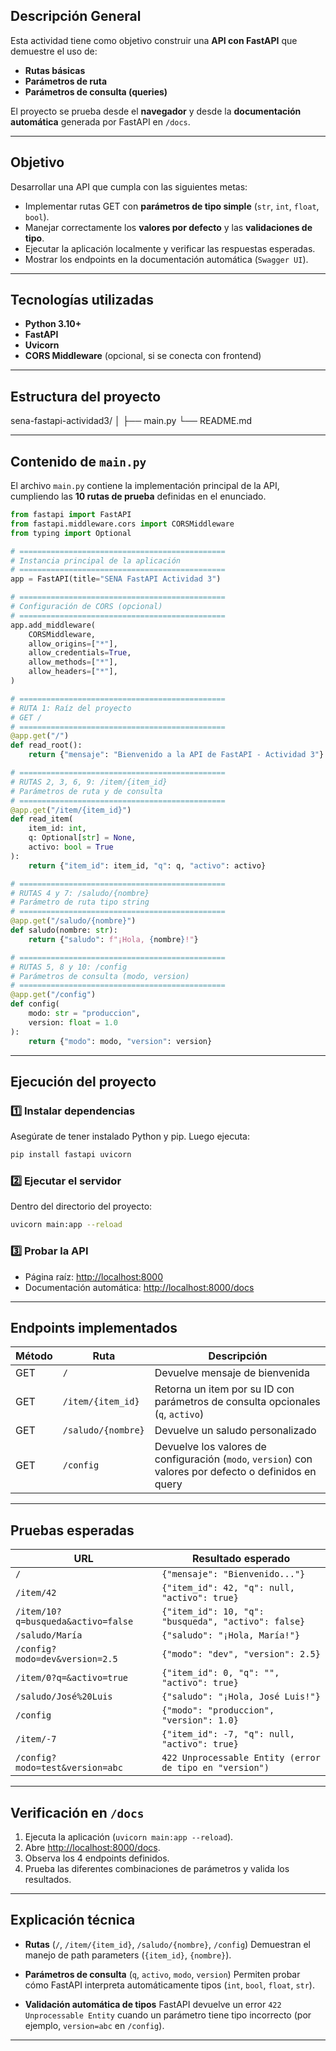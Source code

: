 ## Descripción General

Esta actividad tiene como objetivo construir una **API con FastAPI** que demuestre el uso de:
- **Rutas básicas**
- **Parámetros de ruta**
- **Parámetros de consulta (queries)**

El proyecto se prueba desde el **navegador** y desde la **documentación automática** generada por FastAPI en `/docs`.

---

## Objetivo

Desarrollar una API que cumpla con las siguientes metas:

- Implementar rutas GET con **parámetros de tipo simple** (`str`, `int`, `float`, `bool`).
- Manejar correctamente los **valores por defecto** y las **validaciones de tipo**.
- Ejecutar la aplicación localmente y verificar las respuestas esperadas.
- Mostrar los endpoints en la documentación automática (`Swagger UI`).

---

## Tecnologías utilizadas

- **Python 3.10+**
- **FastAPI**
- **Uvicorn**
- **CORS Middleware** (opcional, si se conecta con frontend)

---

## Estructura del proyecto

sena-fastapi-actividad3/
│
├── main.py
└── README.md

---

## Contenido de `main.py`

El archivo `main.py` contiene la implementación principal de la API, cumpliendo las **10 rutas de prueba** definidas en el enunciado.

```python
from fastapi import FastAPI
from fastapi.middleware.cors import CORSMiddleware
from typing import Optional

# ==============================================
# Instancia principal de la aplicación
# ==============================================
app = FastAPI(title="SENA FastAPI Actividad 3")

# ==============================================
# Configuración de CORS (opcional)
# ==============================================
app.add_middleware(
    CORSMiddleware,
    allow_origins=["*"],
    allow_credentials=True,
    allow_methods=["*"],
    allow_headers=["*"],
)

# ==============================================
# RUTA 1: Raíz del proyecto
# GET /
# ==============================================
@app.get("/")
def read_root():
    return {"mensaje": "Bienvenido a la API de FastAPI - Actividad 3"}

# ==============================================
# RUTAS 2, 3, 6, 9: /item/{item_id}
# Parámetros de ruta y de consulta
# ==============================================
@app.get("/item/{item_id}")
def read_item(
    item_id: int,
    q: Optional[str] = None,
    activo: bool = True
):
    return {"item_id": item_id, "q": q, "activo": activo}

# ==============================================
# RUTAS 4 y 7: /saludo/{nombre}
# Parámetro de ruta tipo string
# ==============================================
@app.get("/saludo/{nombre}")
def saludo(nombre: str):
    return {"saludo": f"¡Hola, {nombre}!"}

# ==============================================
# RUTAS 5, 8 y 10: /config
# Parámetros de consulta (modo, version)
# ==============================================
@app.get("/config")
def config(
    modo: str = "produccion",
    version: float = 1.0
):
    return {"modo": modo, "version": version}
```

---

## Ejecución del proyecto

### 1️⃣ Instalar dependencias

Asegúrate de tener instalado Python y pip. Luego ejecuta:

```bash
pip install fastapi uvicorn
```

### 2️⃣ Ejecutar el servidor

Dentro del directorio del proyecto:

```bash
uvicorn main:app --reload
```

### 3️⃣ Probar la API

* Página raíz: [http://localhost:8000](http://localhost:8000)
* Documentación automática: [http://localhost:8000/docs](http://localhost:8000/docs)

---

## Endpoints implementados

| Método | Ruta               | Descripción                                                                                            |
| ------ | ------------------ | ------------------------------------------------------------------------------------------------------ |
| GET    | `/`                | Devuelve mensaje de bienvenida                                                                         |
| GET    | `/item/{item_id}`  | Retorna un item por su ID con parámetros de consulta opcionales (`q`, `activo`)                        |
| GET    | `/saludo/{nombre}` | Devuelve un saludo personalizado                                                                       |
| GET    | `/config`          | Devuelve los valores de configuración (`modo`, `version`) con valores por defecto o definidos en query |

---

## Pruebas esperadas

| URL                                | Resultado esperado                                      |
| ---------------------------------- | ------------------------------------------------------- |
| `/`                                | `{"mensaje": "Bienvenido..."}`                          |
| `/item/42`                         | `{"item_id": 42, "q": null, "activo": true}`            |
| `/item/10?q=busqueda&activo=false` | `{"item_id": 10, "q": "busqueda", "activo": false}`     |
| `/saludo/María`                    | `{"saludo": "¡Hola, María!"}`                           |
| `/config?modo=dev&version=2.5`     | `{"modo": "dev", "version": 2.5}`                       |
| `/item/0?q=&activo=true`           | `{"item_id": 0, "q": "", "activo": true}`               |
| `/saludo/José%20Luis`              | `{"saludo": "¡Hola, José Luis!"}`                       |
| `/config`                          | `{"modo": "produccion", "version": 1.0}`                |
| `/item/-7`                         | `{"item_id": -7, "q": null, "activo": true}`            |
| `/config?modo=test&version=abc`    | `422 Unprocessable Entity (error de tipo en "version")` |

---

## Verificación en `/docs`

1. Ejecuta la aplicación (`uvicorn main:app --reload`).
2. Abre [http://localhost:8000/docs](http://localhost:8000/docs).
3. Observa los 4 endpoints definidos.
4. Prueba las diferentes combinaciones de parámetros y valida los resultados.

---

## Explicación técnica

* **Rutas** (`/`, `/item/{item_id}`, `/saludo/{nombre}`, `/config`)
  Demuestran el manejo de path parameters (`{item_id}`, `{nombre}`).

* **Parámetros de consulta** (`q`, `activo`, `modo`, `version`)
  Permiten probar cómo FastAPI interpreta automáticamente tipos (`int`, `bool`, `float`, `str`).

* **Validación automática de tipos**
  FastAPI devuelve un error `422 Unprocessable Entity` cuando un parámetro tiene tipo incorrecto (por ejemplo, `version=abc` en `/config`).

---
